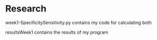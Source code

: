 # Research

week1-SpecificitySensitivity.py contains my code for calculating both

resultsWeek1 contains the results of my program
